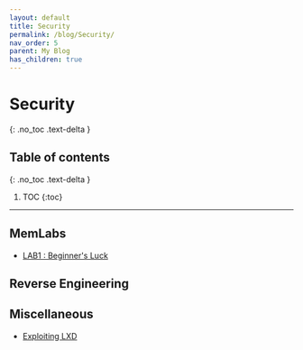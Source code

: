 ```yaml
---
layout: default
title: Security
permalink: /blog/Security/
nav_order: 5
parent: My Blog
has_children: true
---
```


# Security
{: .no_toc .text-delta }

## Table of contents ##
{: .no_toc .text-delta }

1. TOC
{:toc}

---

## MemLabs ##

- [LAB1 : Beginner's Luck](/blog/Security/MemLabs/LAB1)

## Reverse Engineering ##

## Miscellaneous ##

- [Exploiting LXD](/blog/Security/Exploiting-LXD/)
